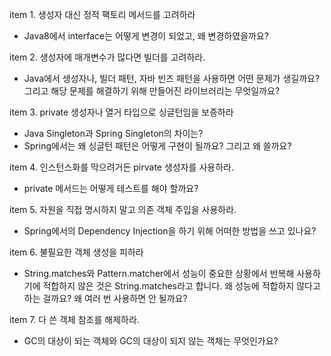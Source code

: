 item 1. 생성자 대신 정적 팩토리 메서드를 고려하라
 - Java8에서 interface는 어떻게 변경이 되었고, 왜 변경하였을까요?

item 2. 생성자에 매개변수가 많다면 빌더를 고려하라.
 - Java에서 생성자나, 빌더 패턴, 자바 빈즈 패턴을 사용하면 어떤 문제가 생길까요? 그리고 해당 문제를 해결하기 위해 만들어진 라이브러리는 무엇일까요?

item 3. private 생성자나 열거 타입으로 싱글턴임을 보증하라
 - Java Singleton과 Spring Singleton의 차이는?
 - Spring에서는 왜 싱글턴 패턴은 어떻게 구현이 될까요? 그리고 왜 쓸까요?

item 4. 인스턴스화를 막으려거든 pirvate 생성자를 사용하라.
 - private 메서드는 어떻게 테스트를 해야 할까요?

item 5. 자원을 직접 명시하지 말고 의존 객체 주입을 사용하라.
 - Spring에서의 Dependency Injection을 하기 위해 어떠한 방법을 쓰고 있나요?

item 6. 불필요한 객체 생성을 피하라
 - String.matches와 Pattern.matcher에서 성능이 중요한 상황에서 반복해 사용하기에 적합하지 않은 것은 String.matches라고 합니다. 왜 성능에 적합하지 않다고 하는 걸까요? 왜 여러 번 사용하면 안 될까요?

item 7. 다 쓴 객체 참조를 해제하라.
 - GC의 대상이 되는 객체와 GC의 대상이 되지 않는 객체는 무엇인가요?
